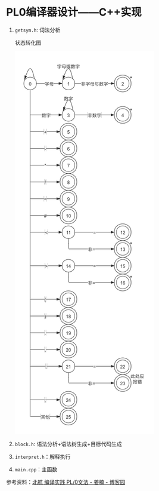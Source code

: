 # PL0编译器设计——C++实现

1. `getsym.h`: 词法分析
    
    状态转化图
    
    ![image][link]
    
    
2. `block.h`: 语法分析+语法树生成+目标代码生成
 
3. `interpret.h`：解释执行
 
4. `main.cpp`：主函数

参考资料：[北航 编译实践 PL/0文法 - 姜楠 - 博客园](https://www.cnblogs.com/ZJUT-jiangnan/p/3494501.html)

[link]:https://github.com/xueweiwujxw/run_PL0_CPP/blob/master/%E7%8A%B6%E6%80%81%E8%BD%AC%E5%8C%96%E5%9B%BE.png